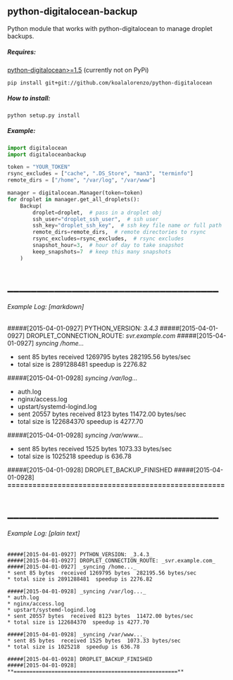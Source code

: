 ## python-digitalocean-backup

Python module that works with python-digitalocean to manage droplet backups.

##### Requires:
[python-digitalocean>=1.5](https://github.com/koalalorenzo/python-digitalocean) (currently not on PyPi)

    pip install git+git://github.com/koalalorenzo/python-digitalocean

##### How to install:

    python setup.py install

##### Example:

```python
import digitalocean
import digitaloceanbackup

token = "YOUR_TOKEN"
rsync_excludes = ["cache", ".DS_Store", "man3", "terminfo"]
remote_dirs = ["/home", "/var/log", "/var/www"]

manager = digitalocean.Manager(token=token)
for droplet in manager.get_all_droplets():
    Backup(
        droplet=droplet,  # pass in a droplet obj
        ssh_user="droplet_ssh_user",  # ssh user
        ssh_key="droplet_ssh_key",  # ssh key file name or full path
        remote_dirs=remote_dirs,  # remote directories to rsync
        rsync_excludes=rsync_excludes,  # rsync excludes
        snapshot_hour=3,  # hour of day to take snapshot
        keep_snapshots=7  # keep this many snapshots
    )
```

# ____________________________________
###### Example Log: [markdown]

#####[2015-04-01-0927] PYTHON_VERSION: _3.4.3_
#####[2015-04-01-0927] DROPLET_CONNECTION_ROUTE: _svr.example.com_
#####[2015-04-01-0927] _syncing /home..._ 
* sent 85 bytes  received 1269795 bytes  282195.56 bytes/sec
* total size is 2891288481  speedup is 2276.82

#####[2015-04-01-0928] _syncing /var/log..._ 
* auth.log
* nginx/access.log
* upstart/systemd-logind.log
* sent 20557 bytes  received 8123 bytes  11472.00 bytes/sec
* total size is 122684370  speedup is 4277.70

#####[2015-04-01-0928] _syncing /var/www..._ 
* sent 85 bytes  received 1525 bytes  1073.33 bytes/sec
* total size is 1025218  speedup is 636.78

#####[2015-04-01-0928] DROPLET_BACKUP_FINISHED
#####[2015-04-01-0928] **====================================================**


# ____________________________________
###### Example Log: [plain text]

    #####[2015-04-01-0927] PYTHON_VERSION: _3.4.3_
    #####[2015-04-01-0927] DROPLET_CONNECTION_ROUTE: _svr.example.com_
    #####[2015-04-01-0927] _syncing /home..._ 
    * sent 85 bytes  received 1269795 bytes  282195.56 bytes/sec
    * total size is 2891288481  speedup is 2276.82

    #####[2015-04-01-0928] _syncing /var/log..._ 
    * auth.log
    * nginx/access.log
    * upstart/systemd-logind.log
    * sent 20557 bytes  received 8123 bytes  11472.00 bytes/sec
    * total size is 122684370  speedup is 4277.70

    #####[2015-04-01-0928] _syncing /var/www..._ 
    * sent 85 bytes  received 1525 bytes  1073.33 bytes/sec
    * total size is 1025218  speedup is 636.78

    #####[2015-04-01-0928] DROPLET_BACKUP_FINISHED
    #####[2015-04-01-0928] **====================================================**
